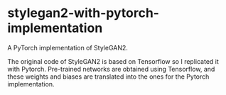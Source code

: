 # stylegan2-with-pytorch-implementation
A PyTorch implementation of StyleGAN2. 

The original code of StyleGAN2 is based on Tensorflow so I replicated it with Pytorch. Pre-trained networks are obtained using Tensorflow, and these weights and biases are translated into the ones for the Pytorch implementation.
